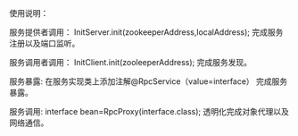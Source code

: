 
使用说明：

服务提供者调用：
InitServer.init(zookeeperAddress,localAddress);  完成服务注册以及端口监听。

服务调用者调用：
InitClient.init(zooleeperAddress);  完成服务发现。

服务暴露:
在服务实现类上添加注解@RpcService（value=interface） 完成服务暴露。

服务调用:
interface bean=RpcProxy(interface.class);  透明化完成对象代理以及网络通信。
